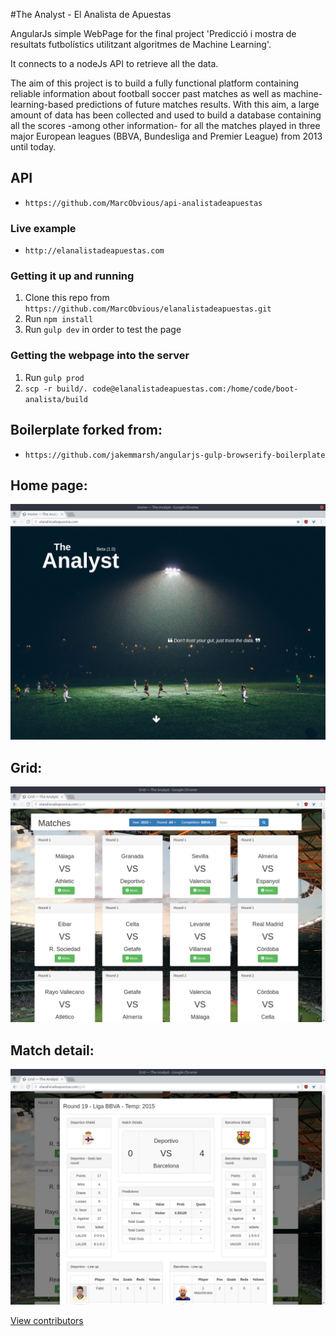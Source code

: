 #The Analyst - El Analista de Apuestas

AngularJs simple WebPage for the final project 'Predicció i mostra de resultats futbolístics utilitzant algoritmes de Machine Learning'.

It connects to a nodeJs API to retrieve all the data.

The aim of this project is to build a fully functional platform containing reliable
information about football soccer past matches as well as machine-learning-based
predictions of future matches results. With this aim, a large amount of data has been
collected and used to build a database containing all the scores -among other
information- for all the matches played in three major European leagues (BBVA,
Bundesliga and Premier League) from 2013 until today.

## API
- `https://github.com/MarcObvious/api-analistadeapuestas`

### Live example
- `http://elanalistadeapuestas.com`

### Getting it up and running
1. Clone this repo from `https://github.com/MarcObvious/elanalistadeapuestas.git`
2. Run `npm install`
3. Run `gulp dev` in order to test the page

### Getting the webpage into the server
1. Run `gulp prod`
2. `scp -r build/. code@elanalistadeapuestas.com:/home/code/boot-analista/build`


## Boilerplate forked from:
- `https://github.com/jakemmarsh/angularjs-gulp-browserify-boilerplate`

## Home page:
![home](/app/images/portada2.png?raw=true "Image1")

## Grid:
![Grid](/app/images/grid2.png?raw=true "Image2")

## Match detail:
![Detail](/app/images/resultat21.png?raw=true "Image3")

[View contributors](https://github.com/MarcObvious/elanalistadeapuestas/graphs/contributors)

